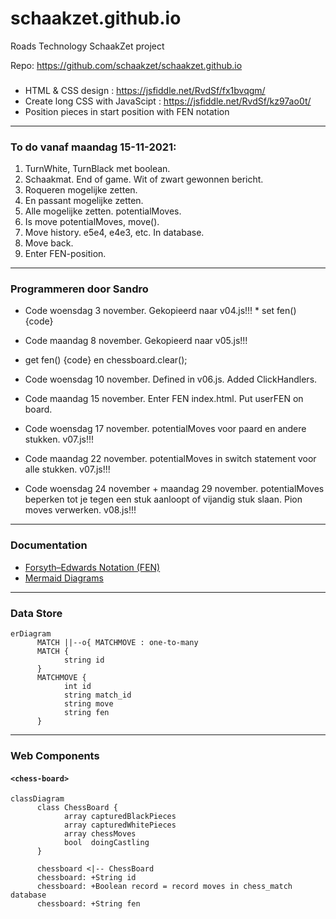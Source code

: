 # schaakzet.github.io

Roads Technology SchaakZet project

Repo: https://github.com/schaakzet/schaakzet.github.io

###

* HTML & CSS design : https://jsfiddle.net/RvdSf/fx1bvqgm/
* Create long CSS with JavaScipt : https://jsfiddle.net/RvdSf/kz97ao0t/
* Position pieces in start position with FEN notation

---

### To do vanaf maandag 15-11-2021:
1. TurnWhite, TurnBlack met boolean.
2. Schaakmat. End of game. Wit of zwart gewonnen bericht. 
3. Roqueren mogelijke zetten. 
4. En passant mogelijke zetten. 
5. Alle mogelijke zetten. potentialMoves. 
6. Is move potentialMoves, move(). 
7. Move history. e5e4, e4e3, etc. In database. 
8. Move back. 
9. Enter FEN-position.

---

### Programmeren door Sandro

* Code woensdag 3 november. Gekopieerd naar v04.js!!! \* set fen() {code}

* Code maandag 8 november. Gekopieerd naar v05.js!!!
* get fen() {code} en chessboard.clear();

* Code woensdag 10 november. Defined <chess-square> in v06.js. Added ClickHandlers.

* Code maandag 15 november. Enter FEN index.html. Put userFEN on board.

* Code woensdag 17 november. potentialMoves voor paard en andere stukken. v07.js!!!

* Code maandag 22 november. potentialMoves in switch statement voor alle stukken. v07.js!!!

* Code woensdag 24 november + maandag 29 november. potentialMoves beperken tot je tegen een stuk aanloopt of vijandig stuk slaan. Pion moves verwerken. v08.js!!!

---

### Documentation
- [Forsyth–Edwards Notation (FEN)](https://en.wikipedia.org/wiki/Forsyth%E2%80%93Edwards_Notation)
- [Mermaid Diagrams](https://mermaid-js.github.io)

---

### Data Store

```mermaid
erDiagram
      MATCH ||--o{ MATCHMOVE : one-to-many
      MATCH {
            string id
      }
      MATCHMOVE {
            int id
            string match_id
            string move
            string fen
      }
```

---
### Web Components

#### ``<chess-board>``

```mermaid
classDiagram
      class ChessBoard {
            array capturedBlackPieces
            array capturedWhitePieces
            array chessMoves
            bool  doingCastling
      }

      chessboard <|-- ChessBoard
      chessboard: +String id
      chessboard: +Boolean record = record moves in chess_match database
      chessboard: +String fen
```